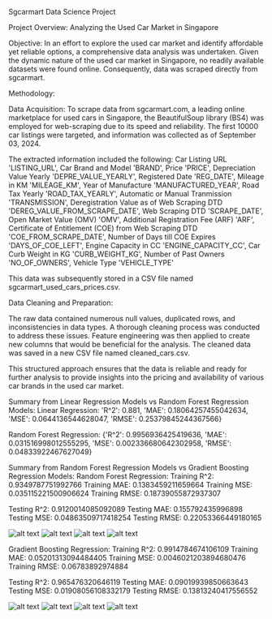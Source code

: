 Sgcarmart Data Science Project

Project Overview: Analyzing the Used Car Market in Singapore

Objective:
In an effort to explore the used car market and identify affordable yet reliable options, a comprehensive data analysis was undertaken. 
Given the dynamic nature of the used car market in Singapore, no readily available datasets were found online. 
Consequently, data was scraped directly from sgcarmart.



Methodology:

Data Acquisition:
To scrape data from sgcarmart.com, a leading online marketplace for used cars in Singapore, the BeautifulSoup library (BS4) was employed for web-scraping due to its speed and reliability. 
The first 10000 car listings were targeted, and information was collected as of September 03, 2024.

The extracted information included the following:
Car Listing URL 'LISTING_URL', 
Car Brand and Model 'BRAND', 
Price 'PRICE', 
Depreciation Value Yearly 'DEPRE_VALUE_YEARLY', 
Registered Date 'REG_DATE', 
Mileage in KM 'MILEAGE_KM', 
Year of Manufacture 'MANUFACTURED_YEAR', 
Road Tax Yearly 'ROAD_TAX_YEARLY', 
Automatic or Manual Tranmission 'TRANSMISSION', 
Deregistration Value as of Web Scraping DTD 'DEREG_VALUE_FROM_SCRAPE_DATE', 
Web Scraping DTD 'SCRAPE_DATE', 
Open Market Value (OMV) 'OMV', 
Additional Registration Fee (ARF) 'ARF', 
Certificate of Entitlement (COE) from Web Scraping DTD 'COE_FROM_SCRAPE_DATE', 
Number of Days till COE Expires 'DAYS_OF_COE_LEFT', 
Engine Capacity in CC 'ENGINE_CAPACITY_CC', 
Car Curb Weight in KG 'CURB_WEIGHT_KG', 
Number of Past Owners 'NO_OF_OWNERS', 
Vehicle Type 'VEHICLE_TYPE'

This data was subsequently stored in a CSV file named sgcarmart_used_cars_prices.csv.



Data Cleaning and Preparation:

The raw data contained numerous null values, duplicated rows, and inconsistencies in data types. 
A thorough cleaning process was conducted to address these issues. 
Feature engineering was then applied to create new columns that would be beneficial for the analysis. 
The cleaned data was saved in a new CSV file named cleaned_cars.csv.

This structured approach ensures that the data is reliable and ready for further analysis to provide insights into the pricing and availability of various car brands in the used car market.




Summary from Linear Regression Models vs Random Forest Regression Models:
Linear Regression:
'R^2': 0.881, 'MAE': 0.18064257455042634, 'MSE': 0.0644136544628047, 'RMSE': 0.25379845244367566}


Random Forest Regression:
{'R^2': 0.9956936425419636, 'MAE': 0.031516998012555295, 'MSE': 0.002336680642302958, 'RMSE': 0.04833922467627049}




Summary from Random Forest Regression Models vs Gradient Boosting Regression Models:
Random Forest Regression:
Training R^2: 0.9349787751992766
Training MAE: 0.1383459211659664
Training MSE: 0.035115221500906624
Training RMSE: 0.18739055872937307

Testing R^2: 0.9120014085092089
Testing MAE: 0.155792435996898
Testing MSE: 0.04863509717418254
Testing RMSE: 0.22053366449180165

![alt text](rfr_residual_plot_train.png) ![alt text](rfr_residual_plot_test.png)
![alt text](rfr_qq_plot_train.png) ![alt text](rfr_qq_plot_test.png)


Gradient Boosting Regression:
Training R^2: 0.9914784674106109
Training MAE: 0.05201313094484405
Training MSE: 0.0046021203894680476
Training RMSE: 0.06783892974884

Testing R^2: 0.965476320646119
Testing MAE: 0.09019939850663643
Testing MSE: 0.01908056108332179
Testing RMSE: 0.13813240417556552

![alt text](gbr_residual_plot_train.png) ![alt text](gbr_residual_plot_test.png)
![alt text](gbr_qq_plot_train.png) ![alt text](gbr_qq_plot_test.png)
